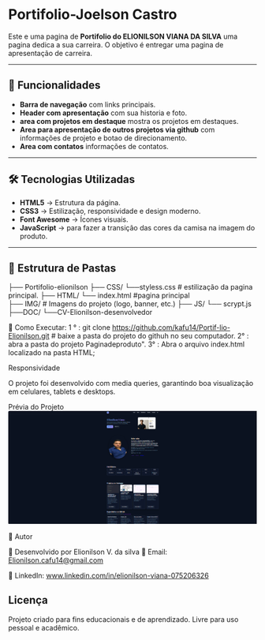 # Portifolio-Joelson Castro

Este e uma pagina de  **Portifolio do ELIONILSON VIANA DA SILVA** uma pagina dedica a sua carreira.
O objetivo é entregar uma pagina de apresentação de carreira.


---

## 📑 Funcionalidades

- **Barra de navegação** com links principais.  
- **Header com apresentação** com sua historia e foto.  
- **area com projetos em destaque** mostra os projetos em destaques.
- **Area para apresentação de outros projetos via github** com informações de projeto e botao de direcionamento.
- **Area com contatos** informações de contatos.


---

## 🛠️ Tecnologias Utilizadas

- **HTML5** → Estrutura da página.  
- **CSS3** → Estilização, responsividade e design moderno.  
- **Font Awesome** → Ícones visuais. 
- **JavaScript** → para fazer a transição das cores da camisa na imagem do produto.

---

## 📂 Estrutura de Pastas

├── Portifolio-elionilson
  ├── CSS/
    └──styless.css     # estilização da pagina principal.
  ├── HTML/
     └── index.html    #pagina principal     
  ├── IMG/                # Imagens do projeto (logo, banner, etc.)
  ├── JS/
     └── scrypt.js
  ├──DOC/
    └──CV-Elionilson-desenvolvedor

🚀 Como Executar:
1 ° : git clone https://github.com/kafu14/Portif-lio-Elionilson.git # baixe a pasta do projeto do githuh no seu computador.
2°  : abra a pasta do projeto Paginadeproduto".
3° : Abra o arquivo index.html localizado na pasta HTML;

Responsividade

O projeto foi desenvolvido com media queries, garantindo boa visualização em celulares, tablets e desktops.

Prévia do Projeto
![imagem do site](/img/apresentacaoportifolio.png)

📌 Autor

👤 Desenvolvido por Elionilson V. da silva
📧 Email: Elionilson.cafu14@gmail.com

🔗 LinkedIn: www.linkedin.com/in/elionilson-viana-075206326

## Licença

Projeto criado para fins educacionais e de aprendizado. Livre para uso pessoal e acadêmico.